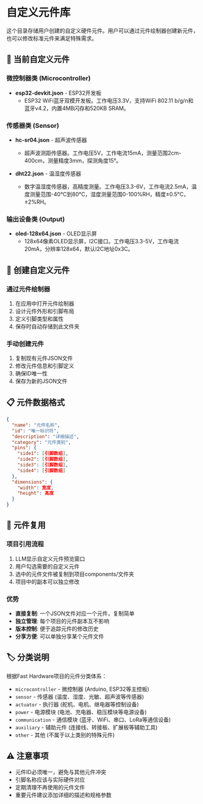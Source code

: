 # 自定义元件库

这个目录存储用户创建的自定义硬件元件。用户可以通过元件绘制器创建新元件，也可以修改标准元件来满足特殊需求。

## 📁 当前自定义元件

### 微控制器类 (Microcontroller)
- **esp32-devkit.json** - ESP32开发板
  - ESP32 WiFi蓝牙双模开发板。工作电压3.3V，支持WiFi 802.11 b/g/n和蓝牙v4.2，内置4MB闪存和520KB SRAM。

### 传感器类 (Sensor)
- **hc-sr04.json** - 超声波传感器
  - 超声波测距传感器。工作电压5V，工作电流15mA，测量范围2cm-400cm，测量精度3mm，探测角度15°。

- **dht22.json** - 温湿度传感器
  - 数字温湿度传感器，高精度测量。工作电压3.3-6V，工作电流2.5mA，温度测量范围-40°C到80°C，湿度测量范围0-100%RH，精度±0.5°C，±2%RH。

### 输出设备类 (Output)
- **oled-128x64.json** - OLED显示屏
  - 128x64像素OLED显示屏，I2C接口。工作电压3.3-5V，工作电流20mA，分辨率128x64，默认I2C地址0x3C。

## 🎨 创建自定义元件

### 通过元件绘制器
1. 在应用中打开元件绘制器
2. 设计元件外形和引脚布局
3. 定义引脚类型和属性
4. 保存时自动存储到此文件夹

### 手动创建元件
1. 复制现有元件JSON文件
2. 修改元件信息和引脚定义
3. 确保ID唯一性
4. 保存为新的JSON文件

## 📋 元件数据格式

```json
{
  "name": "元件名称",
  "id": "唯一标识符",
  "description": "详细描述",
  "category": "元件类别",
  "pins": {
    "side1": [引脚数组],
    "side2": [引脚数组],
    "side3": [引脚数组],
    "side4": [引脚数组]
  },
  "dimensions": {
    "width": 宽度,
    "height": 高度
  }
}
```

## 🔄 元件复用

### 项目引用流程
1. LLM显示自定义元件预览窗口
2. 用户勾选需要的自定义元件
3. 选中的元件文件被复制到项目components/文件夹
4. 项目中的副本可以独立修改

### 优势
- **直接复制**: 一个JSON文件对应一个元件，复制简单
- **独立管理**: 每个项目的元件副本互不影响
- **版本控制**: 便于追踪元件的修改历史
- **分享方便**: 可以单独分享某个元件文件

## 🏷️ 分类说明

根据Fast Hardware项目的元件分类体系：

- `microcontroller` - 微控制器 (Arduino, ESP32等主控板)
- `sensor` - 传感器 (温度、湿度、光敏、超声波等传感器)
- `actuator` - 执行器 (舵机、电机、继电器等控制设备)
- `power` - 电源模块 (电池、充电器、稳压模块等电源设备)
- `communication` - 通信模块 (蓝牙、WiFi、串口、LoRa等通信设备)
- `auxiliary` - 辅助元件 (连接线、转接板、扩展板等辅助工具)
- `other` - 其他 (不属于以上类别的特殊元件)

## ⚠️ 注意事项

- 元件ID必须唯一，避免与其他元件冲突
- 引脚名称应该与实际硬件对应
- 定期清理不再使用的元件文件
- 重要元件建议添加详细的描述和规格参数
